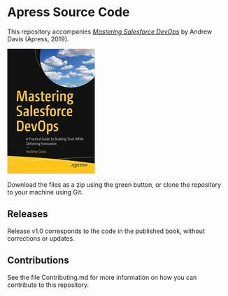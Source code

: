 # Apress Source Code



This repository accompanies [*Mastering Salesforce DevOps*](https://www.apress.com/9781484254721) by Andrew Davis (Apress, 2019).



[comment]: #cover

![Cover image](9781484254721.jpg)



Download the files as a zip using the green button, or clone the repository to your machine using Git.



## Releases


Release v1.0 corresponds to the code in the published book, without corrections or updates.



## Contributions



See the file Contributing.md for more information on how you can contribute to this repository.